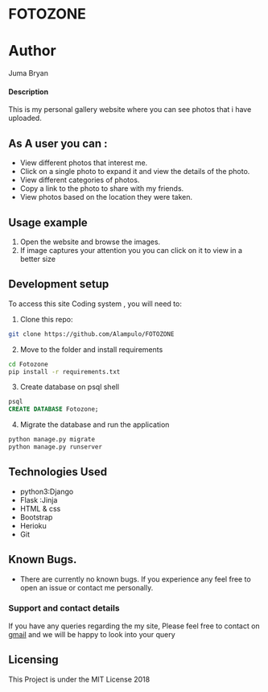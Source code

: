 # FOTOZONE

# Author
 Juma Bryan


#### Description
This is my personal gallery website where you can see photos that i have uploaded.


## As A user you can :
* View different photos that interest me.
* Click on a single photo to expand it and view the details of the photo.
* View different categories of photos.
* Copy a link to the photo to share with my friends.
* View photos based on the location they were taken.

## Usage example

1. Open the website and browse the images.
2. If  image captures your attention  you you can click on it to view in a better size

## Development setup

To access  this site Coding system  , you will need to:

1. Clone this repo:
  ```bash
  git clone https://github.com/Alampulo/FOTOZONE
  ```
2. Move to the folder and install requirements
  ```bash
  cd Fotozone
  pip install -r requirements.txt
  ```
3. Create database on psql shell
  ```SQL
  psql
  CREATE DATABASE Fotozone;
  ```
4. Migrate the database and run the application
  ```bash
  python manage.py migrate
  python manage.py runserver
  ```

## Technologies Used
* python3:Django
* Flask :Jinja
* HTML & css
* Bootstrap
* Herioku
* Git

## Known Bugs.
* There are currently no known bugs. If you experience any feel free to open an issue
or contact me personally.

### Support and contact details
If you have any queries regarding the my site,
Please feel free to contact on [gmail](mailto://jumabryan10@gmail.com) and we will be happy to look into your query

## Licensing
 This Project is under the MIT License 2018
